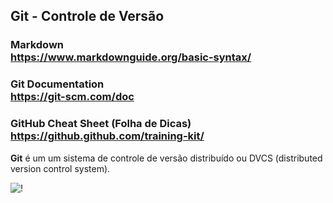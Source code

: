 ## Git - Controle de Versão

### Markdown <br >https://www.markdownguide.org/basic-syntax/

### Git Documentation <br> https://git-scm.com/doc

 ### GitHub Cheat Sheet (Folha de Dicas) <br> https://github.github.com/training-kit/

**Git** é um um sistema de controle de versão distribuído ou DVCS (distributed version control system).

![!](https://web.archive.org/web/20141231154233im_/http://hoth.entp.com/output/scm.png "Controle de Versão")